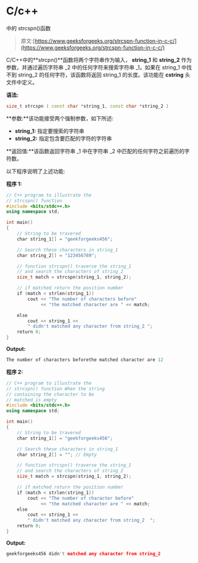 # C/c++

中的 strcspn()函数

> 原文:[https://www.geeksforgeeks.org/strcspn-function-in-c-c/](https://www.geeksforgeeks.org/strcspn-function-in-c-c/)

C/C++中的**strcpn()**函数将两个字符串作为输入， **string_1** 和 **string_2** 作为参数，并通过遍历字符串 _2 中的任何字符来搜索字符串 _1。如果在 string_1 中找不到 string_2 的任何字符，该函数将返回 string_1 的长度。该功能在 **cstring** 头文件中定义。

**语法:**

```cpp
size_t strcspn ( const char *string_1, const char *string_2 ) 

```

**参数:**该功能接受两个强制参数，如下所述:

*   **string_1:** 指定要搜索的字符串
*   **string_2:** 指定包含要匹配的字符的字符串

**返回值:**该函数返回字符串 _1 中在字符串 _2 中匹配的任何字符之前遍历的字符数。

以下程序说明了上述功能:

**程序 1:**

```cpp
// C++ program to illustrate the
// strcspn() function
#include <bits/stdc++.h>
using namespace std;

int main()
{
    // String to be travered
    char string_1[] = "geekforgeeks456";

    // Search these characters in string_1
    char string_2[] = "123456789";

    // function strcspn() traverse the string_1
    // and search the characters of string_2
    size_t match = strcspn(string_1, string_2);

    // if matched return the position number
    if (match < strlen(string_1))
        cout << "The number of characters before"
             << "the matched character are " << match;

    else
        cout << string_1 << 
        " didn't matched any character from string_2 ";
    return 0;
}
```

**Output:**

```cpp
The number of characters beforethe matched character are 12

```

**程序 2:**

```cpp
// C++ program to illustrate the
// strcspn() function When the string
// containing the character to be
// matched is empty
#include <bits/stdc++.h>
using namespace std;

int main()
{
    // String to be travered
    char string_1[] = "geekforgeeks456";

    // Search these characters in string_1
    char string_2[] = ""; // Empty

    // function strcspn() traverse the string_1
    // and search the characters of string_2
    size_t match = strcspn(string_1, string_2);

    // if matched return the position number
    if (match < strlen(string_1))
        cout << "The number of character before"
             << "the matched character are " << match;
    else
        cout << string_1 << 
        " didn't matched any character from string_2  ";
    return 0;
}
```

**Output:**

```cpp
geekforgeeks456 didn't matched any character from string_2

```